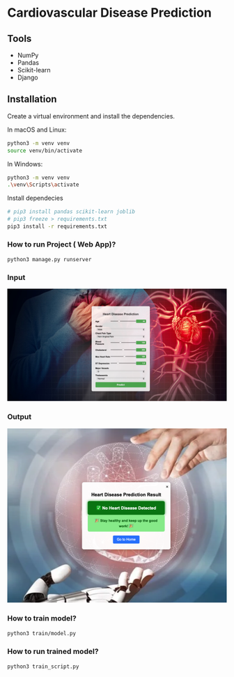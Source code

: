 # Cardiovascular Disease Prediction

## Tools
- NumPy
- Pandas
- Scikit-learn
- Django

## Installation

Create a virtual environment and install the dependencies.

In macOS and Linux:
```zsh
python3 -m venv venv
source venv/bin/activate
```
In Windows:

```zsh
python3 -m venv venv
.\venv\Scripts\activate
```

Install dependecies
```zsh
# pip3 install pandas scikit-learn joblib
# pip3 freeze > requirements.txt
pip3 install -r requirements.txt
```

### How to run Project ( Web App)?
```zsh
python3 manage.py runserver
```

### Input
<!-- ![Input/Output](https://github.com/user-attachments/assets/835417ba-b09c-41ad-882f-557599f2fa28) -->
![Input](docs/Heart-Disease-Prediction.png)

### Output

<center>
  <img src="docs/Prediction.png" width="600" height="400" />
</center>


### How to train model?

```zsh
python3 train/model.py 
```

### How to run trained model?

```zsh
python3 train_script.py
```
